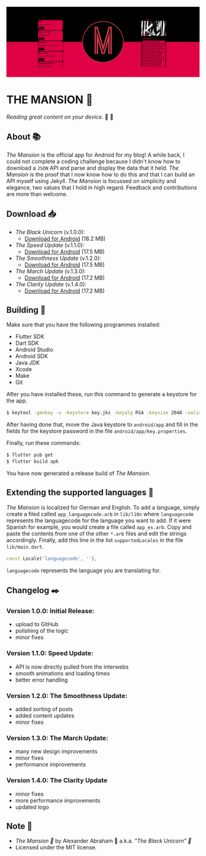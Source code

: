 <p align="center">
 <img src="https://github.com/iamtheblackunicorn/theMansion/raw/main/assets/images/banner.png"/>
</p>

# THE MANSION :unicorn:

*Reading great content on your device.* :black_heart: :unicorn:

## About :books:

*The Mansion* is the official app for Android for my blog! A while back, I could not complete a coding challenge because I didn't know how to download a `JSON` API and parse and display the data that it held. *The Mansion* is the proof that I now know how to do this and that I can build an API myself using Jekyll. *The Mansion* is focussed on simplicity and elegance, two values that I hold in high regard. Feedback and contributions are more than welcome.

## Download :inbox_tray:

- *The Black Unicorn* (v.1.0.0): 
  - [Download for Android](https://github.com/iamtheblackunicorn/theMansion/releases/download/v.1.0.0/TheMansion-v1.0.0-BlackUnicorn-Release.apk) (18.2 MB)
- *The Speed Update* (v.1.1.0): 
  - [Download for Android](https://github.com/iamtheblackunicorn/theMansion/releases/download/v.1.1.0/TheMansion-v1.1.0-SpeedUpdate-Release.apk) (17.5 MB)
- *The Smoothness Update* (v.1.2.0): 
  - [Download for Android](https://github.com/iamtheblackunicorn/theMansion/releases/download/v.1.2.0/TheMansion-v1.2.0-SmoothnessUpdate-Release.apk) (17.5 MB)
- *The March Update* (v.1.3.0): 
  - [Download for Android](https://github.com/iamtheblackunicorn/theMansion/releases/download/v.1.3.0/TheMansion-v1.3.0-MarchUpdate-Release.apk) (17.2 MB)
- *The Clarity Update* (v.1.4.0): 
  - [Download for Android](https://github.com/iamtheblackunicorn/theMansion/releases/download/v.1.4.0/TheMansion-v1.4.0-ClarityUpdate-Release.apk) (17.2 MB)

## Building :hammer:

Make sure that you have the following programmes installed:

- Flutter SDK
- Dart SDK
- Android Studio
- Android SDK
- Java JDK
- Xcode
- Make
- Git

After you have installed these, run this command to generate a keystore for the app.

```bash
$ keytool -genkey -v -keystore key.jks -keyalg RSA -keysize 2048 -validity 10000 -alias key
```

After having done that, move the Java keystore to `android/app` and fill in the fields for the keystore password in the file `android/app/key.properties`.

Finally, run these commands:

```bash
$ flutter pub get
$ flutter build apk
```

You have now generated a release build of *The Mansion*.

## Extending the supported languages :book:

*The Mansion* is localized for German and English. To add a language, simply create a filed called `app_languagecode.arb` in `lib/l10n` where `languagecode` represents the languagecode for the language you want to add. If it were Spanish for example, you would create a file called `app_es.arb`.
Copy and paste the contents from one of the other `*.arb` files and edit the strings accordingly.
Finally, add this line in the list `supportedLocales` in the file `lib/main.dart`.

```dart
const Locale('languagecode', ''),
```

`languagecode` represents the language you are translating for.

## Changelog :black_nib:

### Version 1.0.0: Initial Release:

- upload to GitHub
- polishing of the logic
- minor fixes

### Version 1.1.0: Speed Update:

- API is now directly pulled from the interwebs
- smooth animations and loading times
- better error handling

### Version 1.2.0: The Smoothness Update:

- added sorting of posts
- added content updates
- minor fixes

### Version 1.3.0: The March Update:

- many new design improvements
- minor fixes
- performance improvements

### Version 1.4.0: The Clarity Update

- minor fixes
- more performance improvements
- updated logo

## Note :scroll:

- *The Mansion :unicorn:* by Alexander Abraham :black_heart: a.k.a. *"The Black Unicorn" :unicorn:*
- Licensed under the MIT license.

